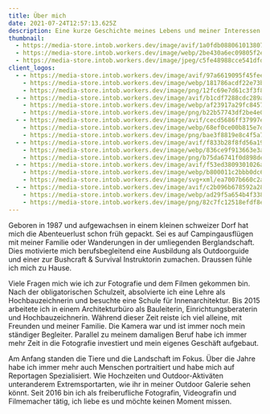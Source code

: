 ```yaml
---
title: Über mich
date: 2021-07-24T12:57:13.625Z
description: Eine kurze Geschichte meines Lebens und meiner Interessen.
thumbnail:
  - https://media-store.intob.workers.dev/image/avif/1a0fdb08806101380750ea7909bb047728f6f3b59aa4fd5ff41528673617eb2d
  - https://media-store.intob.workers.dev/image/webp/2be430a6ec09805f2e16cc4653aeb930e1147c8e426ff55f65bb5c54bd001191
  - https://media-store.intob.workers.dev/image/jpeg/c5fe48988cce541dfd29cc8e9925bfdd54e8391d395b3c18e09fa97a6c6d158c
client_logos:
  - - https://media-store.intob.workers.dev/image/avif/97a6619095f45fee1d3abfc452b7d2eda6a4cbc1fbb8da73179bad2b3b660389
    - https://media-store.intob.workers.dev/image/webp/181786acdf22e73b65d3eca734abb9105c37838f0b58cf14e9c7a007bb8c3d58
    - https://media-store.intob.workers.dev/image/png/12fc69e7d61c3f3f84b1bdbb981840d51147fe7f7b12014ab64c854a67e6a0b4
  - - https://media-store.intob.workers.dev/image/avif/b1cdf7288cdc289a516b539853319e845064a0f92e5457c69398a2a28d1fdafb
    - https://media-store.intob.workers.dev/image/webp/af23917a29fc8457f326ac916ab877ef33333dd87f825bb8f871118b11a557d0
    - https://media-store.intob.workers.dev/image/png/b22b57743df2be4e01cec99c7fa76b6e8061c983106849fee4b3a9deee81541e
  - - https://media-store.intob.workers.dev/image/avif/cecd5686ff37997e24a343a8ca65c06ffd5b8a6888274320ce5215db03c39cd2
    - https://media-store.intob.workers.dev/image/webp/68ef0ce00b815e7defea021c3d539b7b0c225ecd17e0e22727b1ad17b44102aa
    - https://media-store.intob.workers.dev/image/png/bae3f8819e8c4f5a71bb2bd232fd56c9a5eafd4c1ae509d0e7c58be9b0cb927a
  - - https://media-store.intob.workers.dev/image/avif/f833b28f8fd56a1932ce25ec317b246f1ac0f6cf13095722a86eccb16355116a
    - https://media-store.intob.workers.dev/image/webp/836ce9f913663e3a7cdd36449277c58f0019ebd5b30ee61f49e075f84823fd08
    - https://media-store.intob.workers.dev/image/png/b75da6741f0d898dece8f235aac6c8756d998018db90d30815e96b31fbc0a217
  - - https://media-store.intob.workers.dev/image/avif/f53ed3809301026a2e7304debff40651aff35ec6ebfda9507764d9e36dc7a238
    - https://media-store.intob.workers.dev/image/webp/b800011c2bbb0dc6f6a9e8911501333d9377d988c7672aa3381b74bdcdd85bf8
    - https://media-store.intob.workers.dev/image/svg+xml/ea7007b660c2af53645ce77c0453c10acaa79dc10d24de65e101a79b112559c1
  - - https://media-store.intob.workers.dev/image/avif/c2b096b678592a281b4b3d102cfba107886e2f71829cc878ca3e25d2d7c1b646
    - https://media-store.intob.workers.dev/image/webp/ad29f5a654b4f33836180ec31bd1a187375c672cf3197bd9a49d58527a50d096
    - https://media-store.intob.workers.dev/image/png/82c7fc12518efdf8ee9fcb8448ba7d755739464729056f9a580df52291bc88a3
---
```

Geboren in 1987 und aufgewachsen in einem kleinen schweizer Dorf hat mich die Abenteuerlust schon früh gepackt. Sei es auf Campingausflügen mit meiner Familie oder Wanderungen in der umliegenden Berglandschaft. Dies motivierte mich berufsbegleitend eine Ausbildung als Outdoorguide und einer zur Bushcraft & Survival Instruktorin zumachen. Draussen fühle ich mich zu Hause.

Viele Fragen mich wie ich zur Fotografie und dem Filmen gekommen bin. Nach der obligatorischen Schulzeit, absolvierte ich eine Lehre als Hochbauzeichnerin und besuchte eine Schule für Innenarchitektur. Bis 2015 arbeitete ich in einem Architekturbüro als Bauleiterin, Einrichtungsberaterin und Hochbauzeichnerin. Während dieser Zeit reiste ich viel alleine, mit Freunden und meiner Familie. Die Kamera war und ist immer noch mein ständiger Begleiter. Parallel zu meinem damaligen Beruf habe ich immer mehr Zeit in die Fotografie investiert und mein eigenes Geschäft aufgebaut.

Am Anfang standen die Tiere und die Landschaft im Fokus. Über die Jahre habe ich immer mehr auch Menschen portraitiert und habe mich auf Reportagen Spezialisiert. Wie Hochzeiten und Outdoor-Aktiväten unteranderem Extremsportarten, wie ihr in meiner Outdoor Galerie sehen könnt. Seit 2016 bin ich als freiberufliche Fotografin, Videografin und Filmemacher tätig, ich liebe es und möchte keinen Moment missen.